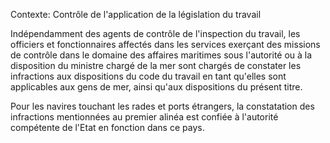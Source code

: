Contexte: Contrôle de l'application de la législation du travail

Indépendamment des agents de contrôle de l'inspection du travail, les officiers et fonctionnaires affectés dans les services exerçant des missions de contrôle dans le domaine des affaires maritimes sous l'autorité ou à la disposition du ministre chargé de la mer sont chargés de constater les infractions aux dispositions du code du travail en tant qu'elles sont applicables aux gens de mer, ainsi qu'aux dispositions du présent titre.

Pour les navires touchant les rades et ports étrangers, la constatation des infractions mentionnées au premier alinéa est confiée à l'autorité compétente de l'Etat en fonction dans ce pays.